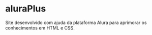# aluraPlus
Site desenvolvido com ajuda da plataforma Alura para aprimorar os conhecimentos em HTML e CSS.

